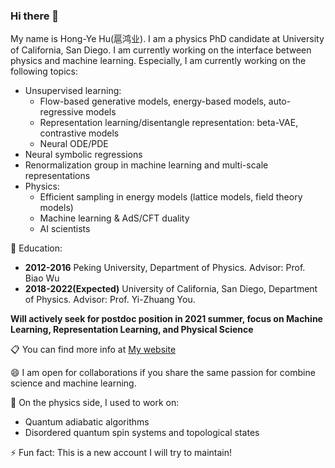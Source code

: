 ### Hi there 👋
My name is Hong-Ye Hu(扈鸿业). I am a physics PhD candidate at University of California, San Diego. 
I am currently working on the interface between physics and machine learning. 
Especially, I am currently working on the following topics:
* Unsupervised learning:
  - Flow-based generative models, energy-based models, auto-regressive models
  - Representation learning/disentangle representation: beta-VAE, contrastive models
  - Neural ODE/PDE
* Neural symbolic regressions
* Renormalization group in machine learning and multi-scale representations
* Physics:
  - Efficient sampling in energy models (lattice models, field theory models)
  - Machine learning & AdS/CFT duality 
  - AI scientists 
  
:book: Education:
* **2012-2016** Peking University, Department of Physics. Advisor: Prof. Biao Wu
* **2018-2022(Expected)** University of California, San Diego, Department of Physics. Advisor: Prof. Yi-Zhuang You.

**Will actively seek for postdoc position in 2021 summer, focus on Machine Learning, Representation Learning, and Physical Science**
  
:clipboard: You can find more info at [My website](https://www.hongyehu.com)

😄 I am open for collaborations if you share the same passion for combine science and machine learning.

🔭 On the physics side, I used to work on:
* Quantum adiabatic algorithms
* Disordered quantum spin systems and topological states

⚡ Fun fact: This is a new account I will try to maintain! 

<!--
**hongyehu/hongyehu** is a ✨ _special_ ✨ repository because its `README.md` (this file) appears on your GitHub profile.

Here are some ideas to get you started:

- 🔭 I’m currently working on ...
- 🌱 I’m currently learning ...
- 👯 I’m looking to collaborate on ...
- 🤔 I’m looking for help with ...
- 💬 Ask me about ...
- 📫 How to reach me: ...
- 😄 Pronouns: ...
- ⚡ Fun fact: ...
-->
